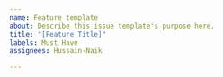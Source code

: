 ```yaml
---
name: Feature template
about: Describe this issue template's purpose here.
title: "[Feature Title]"
labels: Must Have
assignees: Hussain-Naik

---
```



